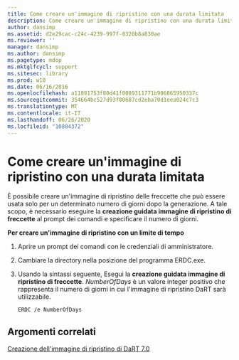 ```yaml
---
title: Come creare un'immagine di ripristino con una durata limitata
description: Come creare un'immagine di ripristino con una durata limitata
author: dansimp
ms.assetid: d2e29cac-c24c-4239-997f-0320b8a830ae
ms.reviewer: ''
manager: dansimp
ms.author: dansimp
ms.pagetype: mdop
ms.mktglfcycl: support
ms.sitesec: library
ms.prod: w10
ms.date: 06/16/2016
ms.openlocfilehash: a11891753f80d41f0089311771b906865950337c
ms.sourcegitcommit: 354664bc527d93f80687cd2eba70d1eea024c7c3
ms.translationtype: MT
ms.contentlocale: it-IT
ms.lasthandoff: 06/26/2020
ms.locfileid: "10804372"
---
```

# Come creare un'immagine di ripristino con una durata limitata


È possibile creare un'immagine di ripristino delle freccette che può essere usata solo per un determinato numero di giorni dopo la generazione. A tale scopo, è necessario eseguire la **creazione guidata immagine di ripristino di freccette** al prompt dei comandi e specificare il numero di giorni.

**Per creare un'immagine di ripristino con un limite di tempo**

1.  Aprire un prompt dei comandi con le credenziali di amministratore.

2.  Cambiare la directory nella posizione del programma ERDC.exe.

3.  Usando la sintassi seguente, Esegui la **creazione guidata immagine di ripristino di freccette**. *NumberOfDays* è un valore integer positivo che rappresenta il numero di giorni in cui l'immagine di ripristino DaRT sarà utilizzabile.

    ``` syntax
    ERDC /e NumberOfDays
    ```

## Argomenti correlati


[Creazione dell'immagine di ripristino di DaRT 7.0](creating-the-dart-70-recovery-image-dart-7.md)

 

 





